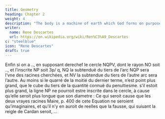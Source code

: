 ```yaml
---
title: Geometry
heading: Chapter 2
weight: 4
description: "The body is a machine of earth which God forms on purpose to make it as similar to us as possible. He gives its outside the color and shape of all our members, but he also puts on its inside the color and shape of our bodies."
writer:
  name: Rene Descartes
  url: https://en.wikipedia.org/wiki/Ren%C3%A9_Descartes
c: "steelblue"
icon: "Rene Descartes"
draft: true
---
```



Enfin si on a .., en supposant derechef le cercle NQPV, dont le rayon NO soit .., et l’inscrite NP soit 3p/ q, NQ la subtenduë du tiers de l’arc NQP sera l’vne des racines cherchées, et NV la subtendue du tiers de l’autre arc sera l’autre. Au moins si le quarré de la moitié du dernier terme, n’est point plus grand, que le cube du tiers de la quantité connuë du penultiesme. s’il estoit plus grand, la ligne NP ne pourroit estre inscrite dans le cercle, à cause qu’elle seroit plus longue que son diametre : Ce qui seroit cause que les deux vrayes racines Maire, p. 400 de cete Equation ne seroient qu’imaginaires, et qu’il n’y en auroit de reelles que la fausse, qui suiuant la reigle de Cardan seroit, ...

